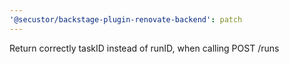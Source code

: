```yaml
---
'@secustor/backstage-plugin-renovate-backend': patch
---
```


Return correctly taskID instead of runID, when calling POST /runs
